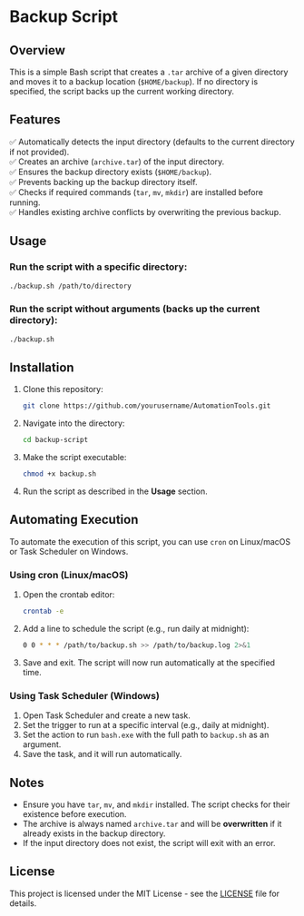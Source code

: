 
# Backup Script

## Overview
This is a simple Bash script that creates a `.tar` archive of a given directory and moves it to a backup location (`$HOME/backup`). If no directory is specified, the script backs up the current working directory.

## Features
✅ Automatically detects the input directory (defaults to the current directory if not provided).  
✅ Creates an archive (`archive.tar`) of the input directory.  
✅ Ensures the backup directory exists (`$HOME/backup`).  
✅ Prevents backing up the backup directory itself.  
✅ Checks if required commands (`tar`, `mv`, `mkdir`) are installed before running.  
✅ Handles existing archive conflicts by overwriting the previous backup.  

## Usage
### **Run the script with a specific directory:**
```bash
./backup.sh /path/to/directory
```

### **Run the script without arguments (backs up the current directory):**
```bash
./backup.sh
```

## Installation
1. Clone this repository:
   ```bash
   git clone https://github.com/yourusername/AutomationTools.git
   ```
2. Navigate into the directory:
   ```bash
   cd backup-script
   ```
3. Make the script executable:
   ```bash
   chmod +x backup.sh
   ```
4. Run the script as described in the **Usage** section.

## Automating Execution
To automate the execution of this script, you can use `cron` on Linux/macOS or Task Scheduler on Windows.

### **Using cron (Linux/macOS)**
1. Open the crontab editor:
   ```bash
   crontab -e
   ```
2. Add a line to schedule the script (e.g., run daily at midnight):
   ```bash
   0 0 * * * /path/to/backup.sh >> /path/to/backup.log 2>&1
   ```
3. Save and exit. The script will now run automatically at the specified time.

### **Using Task Scheduler (Windows)**
1. Open Task Scheduler and create a new task.
2. Set the trigger to run at a specific interval (e.g., daily at midnight).
3. Set the action to run `bash.exe` with the full path to `backup.sh` as an argument.
4. Save the task, and it will run automatically.

## Notes
- Ensure you have `tar`, `mv`, and `mkdir` installed. The script checks for their existence before execution.  
- The archive is always named `archive.tar` and will be **overwritten** if it already exists in the backup directory.  
- If the input directory does not exist, the script will exit with an error.  

## License
This project is licensed under the MIT License - see the [LICENSE](LICENSE) file for details.

